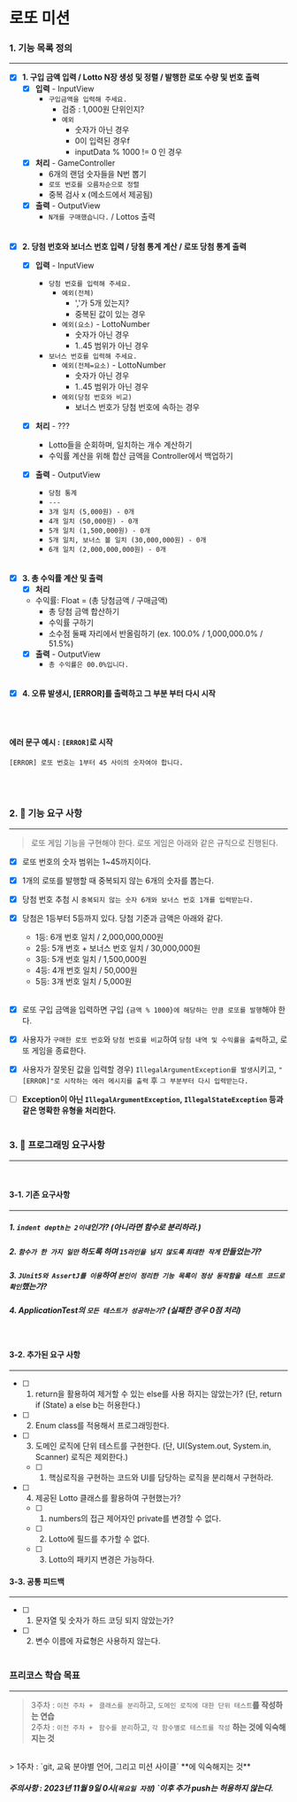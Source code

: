 # 로또 미션

### 1. 기능 목록 정의
___

- [x] **1. 구입 금액 입력 / Lotto N장 생성 및 정렬 / 발행한 로또 수량 및 번호 출력**
    - [x] **입력** - InputView
        - `구입금액을 입력해 주세요.`
            - 검증 : 1,000원 단위인지?
            - `예외`
                - 숫자가 아닌 경우
                - 0이 입력된 경우f
                - inputData % 1000 != 0 인 경우
    - [x] **처리** - GameController
        - 6개의 랜덤 숫자들을 N번 뽑기
        - `로또 번호를 오름차순으로 정렬`
        - 중복 검사 x (메소드에서 제공됨)
    - [x] **출력** - OutputView
        - `N개를 구매했습니다.` / Lottos 출력
          <br><br><br>

- [x] **2. 당첨 번호와 보너스 번호 입력 / 당첨 통계 계산 / 로또 당첨 통계 출력**
    - [x] **입력** - InputView
        - `당첨 번호를 입력해 주세요.`
            - `예외(전체)`
                - ','가 5개 있는지?
                - 중복된 값이 있는 경우
            - `예외(요소)` - LottoNumber
                - 숫자가 아닌 경우
                - 1..45 범위가 아닌 경우
        - `보너스 번호를 입력해 주세요.`
            - `예외(전체=요소)` - LottoNumber
                - 숫자가 아닌 경우
                - 1..45 범위가 아닌 경우
            - `예외(당첨 번호와 비교)`
                - 보너스 번호가 당첨 번호에 속하는 경우

    - [x] **처리** - ???
        - Lotto들을 순회하며, 일치하는 개수 계산하기
        - 수익률 계산을 위해 합산 금액을 Controller에서 백업하기
    - [x] **출력** - OutputView
        - `당첨 통계`
        - `---`
        - `3개 일치 (5,000원) - 0개`
        - `4개 일치 (50,000원) - 0개`
        - `5개 일치 (1,500,000원) - 0개`
        - `5개 일치, 보너스 볼 일치 (30,000,000원) - 0개`
        - `6개 일치 (2,000,000,000원) - 0개`
          <br><br><br>

- [x] **3. 총 수익률 계산 및 출력**
    - [x] **처리**
    - 수익률: Float = (총 당첨금액 / 구매금액)
        - 총 당첨 금액 합산하기
        - 수익률 구하기
        - 소수점 둘째 자리에서 반올림하기 (ex. 100.0% / 1,000,000.0% / 51.5%)
    - [x] **출력** - OutputView
        - `총 수익률은 00.0%입니다.`
          <br><br><br>

- [x] **4. 오류 발생시, [ERROR]를 출력하고 그 부분 부터 다시 시작**

<br><br>

#### 에러 문구 예시 : `[ERROR]`로 시작
```
[ERROR] 로또 번호는 1부터 45 사이의 숫자여야 합니다.
```
<br><br>


### 2. 🚀 기능 요구 사항
___
>로또 게임 기능을 구현해야 한다. 로또 게임은 아래와 같은 규칙으로 진행된다.

- [x] 로또 번호의 숫자 범위는 1~45까지이다.
- [x] 1개의 로또를 발행할 때 중복되지 않는 6개의 숫자를 뽑는다.
- [x] 당첨 번호 추첨 시 `중복되지 않는 숫자 6개와 보너스 번호 1개를 입력받는다.`
- [x] 당첨은 1등부터 5등까지 있다. 당첨 기준과 금액은 아래와 같다.
    - 1등: 6개 번호 일치 / 2,000,000,000원
    - 2등: 5개 번호 + 보너스 번호 일치 / 30,000,000원
    - 3등: 5개 번호 일치 / 1,500,000원
    - 4등: 4개 번호 일치 / 50,000원
    - 5등: 3개 번호 일치 / 5,000원 <br><br>

- [x] 로또 구입 금액을 입력하면 구입 `{금액 % 1000}에 해당하는 만큼 로또를 발행`해야 한다.<br>
- [x] 사용자가 `구매한 로또 번호`와 `당첨 번호를 비교`하여 `당첨 내역 및 수익률을 출력`하고, 로또 게임을 종료한다.<br>
- [x] 사용자가 잘못된 값을 입력할 경우) `IllegalArgumentException를 발생`시키고, `"[ERROR]"로 시작하는 에러 메시지를 출력` 후 `그 부분부터 다시 입력받는다.`<br>
- [ ] **Exception이 아닌 `IllegalArgumentException`, `IllegalStateException` 등과 같은 명확한 유형을 처리한다.**
  <br><br>


### 3. 🎯 프로그래밍 요구사항
___
<br>

#### 3-1. 기존 요구사항
___
##### 1. `indent depth는 2이내`인가? (아니라면 함수로 분리하라.)
##### 2. `함수가 한 가지 일만` 하도록 하며 `15라인을 넘지 않도록` `최대한 작게` 만들었는가?
##### 3. `JUnit5와 AssertJ를 이용`하여 `본인이 정리한 기능 목록이 정상 동작함을 테스트 코드로 확인`했는가?
##### 4. ApplicationTest의 `모든 테스트가 성공하는가`? **(실패한 경우 0점 처리)**
<br>

#### 3-2. 추가된 요구 사항
___
- [ ] 1. return을 활용하여 제거할 수 있는 else를 사용 하지는 않았는가? (단, return if (State) a else b는 허용한다.)
- [ ] 2. Enum class를 적용해서 프로그래밍한다.

- [ ] 3. 도메인 로직에 단위 테스트를 구현한다. (단, UI(System.out, System.in, Scanner) 로직은 제외한다.)
    - [ ] 1) 핵심로직을 구현하는 코드와 UI를 담당하는 로직을 분리해서 구현하라.

- [ ] 4. 제공된 Lotto 클래스를 활용하여 구현했는가?
    - [ ] 1) numbers의 접근 제어자인 private를 변경할 수 없다.
    - [ ] 2) Lotto에 필드를 추가할 수 없다.
    - [ ] 3) Lotto의 패키지 변경은 가능하다.
             <br>

#### 3-3. 공통 피드백
___
- [ ] 1. 문자열 및 숫자가 하드 코딩 되지 않았는가?
- [ ] 2. 변수 이름에 자료형은 사용하지 않는다.
         <br><br>


### 프리코스 학습 목표
___
> 3주차 : `이전 주차 + ` `클래스를 분리`하고, `도메인 로직에 대한 단위 테스트`**를 작성하는 연습** <br>
> 2주차 : `이전 주차 + ` `함수를 분리`하고, `각 함수별로 테스트를 작성` **하는 것에 익숙해지는 것**
<br>
> 1주차 : `git, 교육 분야별 언어, 그리고 미션 사이클` **에 익숙해지는 것** <br>

##### 주의사항 : 2023년 11월 9일 0시(`목요일 자정`) `이후 추가 push는 허용하지 않는다.
<br>